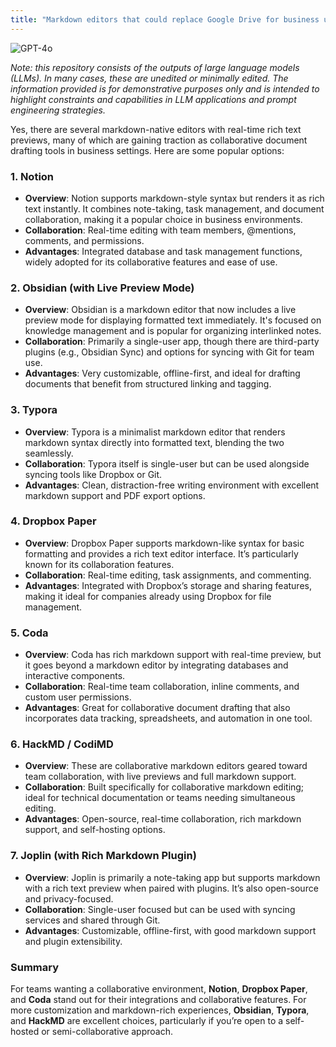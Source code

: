 ```yaml
---
title: "Markdown editors that could replace Google Drive for business use"
---
```

![GPT-4o](https://img.shields.io/badge/GPT--4o-3333FF?style=for-the-badge&logo=openai&logoColor=white)



*Note: this repository consists of the outputs of large language models (LLMs). In many cases, these are unedited or minimally edited. The information provided is for demonstrative purposes only and is intended to highlight constraints and capabilities in LLM applications and prompt engineering strategies.*


Yes, there are several markdown-native editors with real-time rich text previews, many of which are gaining traction as collaborative document drafting tools in business settings. Here are some popular options:

### 1. **Notion**
   - **Overview**: Notion supports markdown-style syntax but renders it as rich text instantly. It combines note-taking, task management, and document collaboration, making it a popular choice in business environments.
   - **Collaboration**: Real-time editing with team members, @mentions, comments, and permissions.
   - **Advantages**: Integrated database and task management functions, widely adopted for its collaborative features and ease of use.

### 2. **Obsidian** (with Live Preview Mode)
   - **Overview**: Obsidian is a markdown editor that now includes a live preview mode for displaying formatted text immediately. It's focused on knowledge management and is popular for organizing interlinked notes.
   - **Collaboration**: Primarily a single-user app, though there are third-party plugins (e.g., Obsidian Sync) and options for syncing with Git for team use.
   - **Advantages**: Very customizable, offline-first, and ideal for drafting documents that benefit from structured linking and tagging.

### 3. **Typora**
   - **Overview**: Typora is a minimalist markdown editor that renders markdown syntax directly into formatted text, blending the two seamlessly.
   - **Collaboration**: Typora itself is single-user but can be used alongside syncing tools like Dropbox or Git.
   - **Advantages**: Clean, distraction-free writing environment with excellent markdown support and PDF export options.

### 4. **Dropbox Paper**
   - **Overview**: Dropbox Paper supports markdown-like syntax for basic formatting and provides a rich text editor interface. It’s particularly known for its collaboration features.
   - **Collaboration**: Real-time editing, task assignments, and commenting.
   - **Advantages**: Integrated with Dropbox’s storage and sharing features, making it ideal for companies already using Dropbox for file management.

### 5. **Coda**
   - **Overview**: Coda has rich markdown support with real-time preview, but it goes beyond a markdown editor by integrating databases and interactive components.
   - **Collaboration**: Real-time team collaboration, inline comments, and custom user permissions.
   - **Advantages**: Great for collaborative document drafting that also incorporates data tracking, spreadsheets, and automation in one tool.

### 6. **HackMD / CodiMD**
   - **Overview**: These are collaborative markdown editors geared toward team collaboration, with live previews and full markdown support.
   - **Collaboration**: Built specifically for collaborative markdown editing; ideal for technical documentation or teams needing simultaneous editing.
   - **Advantages**: Open-source, real-time collaboration, rich markdown support, and self-hosting options.

### 7. **Joplin (with Rich Markdown Plugin)**
   - **Overview**: Joplin is primarily a note-taking app but supports markdown with a rich text preview when paired with plugins. It’s also open-source and privacy-focused.
   - **Collaboration**: Single-user focused but can be used with syncing services and shared through Git.
   - **Advantages**: Customizable, offline-first, with good markdown support and plugin extensibility.

### Summary
For teams wanting a collaborative environment, **Notion**, **Dropbox Paper**, and **Coda** stand out for their integrations and collaborative features. For more customization and markdown-rich experiences, **Obsidian**, **Typora**, and **HackMD** are excellent choices, particularly if you’re open to a self-hosted or semi-collaborative approach.